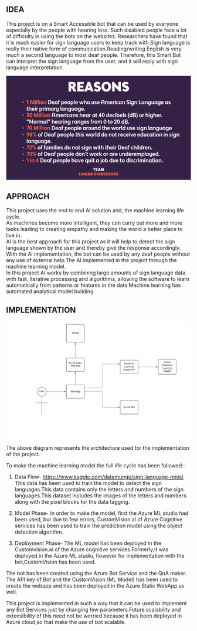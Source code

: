 
## IDEA
This project is on a Smart Accessible bot that can be used by everyone especially by the people with hearing loss. Such disabled people face a lot of difficulty in using the bots on the websites. Researchers have found that it is much easier for sign language users to keep track with.Sign language is really their native form of communication.Reading/writing English is very much a second language to most deaf people.
Therefore, this Smart Bot can interpret the sign language from the user, and it will reply with sign language interpretation.

![ ](https://github.com/s3805530/azure_accessiblebot/blob/master/asl%20reasons.png)

## APPROACH

This project uses the end to end AI solution and, the machine learning life cycle.  
As machines become more intelligent, they can carry out more and more tasks leading to creating empathy and making the world a better place to live in.   
AI is the best approach for this project as it will help to detect the sign language shown by the user and thereby give the response accordingly. With the AI implementation, the bot can be used by any deaf people without any use of external help.The AI implemented in the project through the machine learning model.  
In this project AI works by combining large amounts of sign language data with fast, iterative processing and  algorithms, allowing the software to learn automatically from patterns or features in the data.Machine learning has automated analytical model building.



## IMPLEMENTATION

![ ](https://github.com/s3805530/azure_accessiblebot/blob/master/Architecture.png)  

The above diagram represents the architecture used for the implementation of the project.  

To make the machine learning model the full life cycle has been followed:-
1. Data Flow- https://www.kaggle.com/datamunge/sign-language-mnist  
This data has been used to train the model to detect the sign languages.This data contains only the letters and numbers of the sign languages.This dataset includes the images of the letters and numbers along with the pixel blocks for the data tagging.

2. Model Phase- In order to make the model, first the Azure ML studio had been used, but due to few errors, CustomVision.ai of Azure Cognitive services has been used to train the prediction model using the object detection algorithm.

3. Deployment Phase- The ML model has been deployed in the Customvision.ai of the Azure cognitive services.Formerly,it was deployed in the Azure ML studio, however for implementation with the bot,CustomVision has been used.   


The bot has been created using the Azure Bot Service and the QnA maker. The API key of Bot and the CustomVision (ML Model) has been used to create the webapp and has been deployed in the Azure Static WebApp as well.


This project is implemented in such a way that it can be used to implement any Bot Services just by changing few parameters.Future scalability and extensibility of this need not be worried because it has been deployed in Azure cloud,so that make the use of bot scalable.




